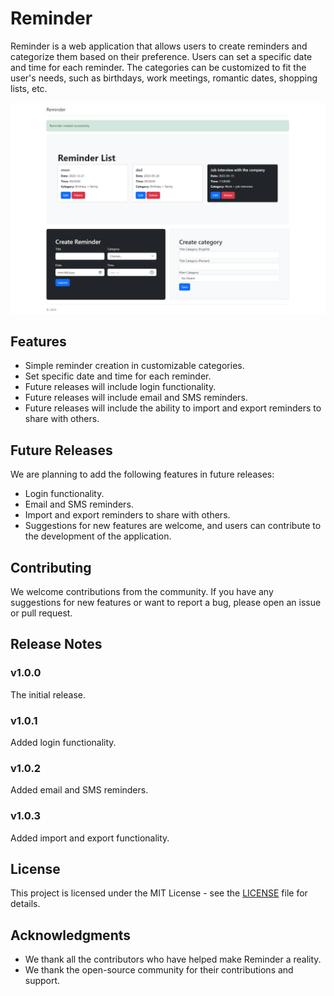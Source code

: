 # Reminder

Reminder is a web application that allows users to create reminders and categorize them based on their preference. Users can set a specific date and time for each reminder. The categories can be customized to fit the user's needs, such as birthdays, work meetings, romantic dates, shopping lists, etc.

![Screenshot of the Reminder App](https://github.com/mdabagh/reminder/blob/main/newscreenshot.png)

## Features

- Simple reminder creation in customizable categories.
- Set specific date and time for each reminder.
- Future releases will include login functionality.
- Future releases will include email and SMS reminders.
- Future releases will include the ability to import and export reminders to share with others.

## Future Releases

We are planning to add the following features in future releases:

- Login functionality.
- Email and SMS reminders.
- Import and export reminders to share with others.
- Suggestions for new features are welcome, and users can contribute to the development of the application.

## Contributing

We welcome contributions from the community. If you have any suggestions for new features or want to report a bug, please open an issue or pull request. 

## Release Notes
### v1.0.0
The initial release.

### v1.0.1
Added login functionality.

### v1.0.2
Added email and SMS reminders.

### v1.0.3
Added import and export functionality.

## License

This project is licensed under the MIT License - see the [LICENSE](LICENSE) file for details.

## Acknowledgments

- We thank all the contributors who have helped make Reminder a reality.
- We thank the open-source community for their contributions and support.
